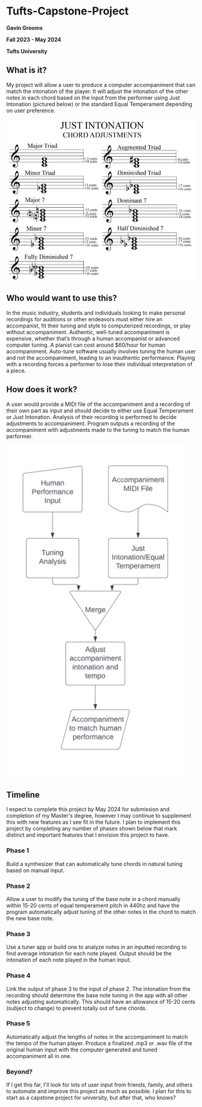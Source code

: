 # Tufts-Capstone-Project
**Gavin Grooms**

**Fall 2023 - May 2024**

**Tufts University**

## What is it?
My project will allow a user to produce a computer accompaniment that can match the intonation of the player. It will adjust the intonation of the other notes in each chord based on the input from the performer using Just Intonation (pictured below) or the standard Equal Temperament depending on user preference.

![image](./just_intonation.jpg)

## Who would want to use this?
In the music industry, students and individuals looking to make personal recordings for auditions or other endeavors must either hire an accompanist, fit their tuning and style to computerized recordings, or play without accompaniment.
Authentic, well-tuned accompaniment is expensive, whether that’s through a human accompanist or advanced computer tuning. 
A pianist can cost around $60/hour for human accompaniment. 
Auto-tune software usually involves tuning the human user and not the accompaniment, leading to an inauthentic performance.
Playing with a recording forces a performer to lose their individual interpretation of a piece.

## How does it work?
A user would provide a MIDI file of the accompaniment and a recording of their own part as input and should decide to either use Equal Temperament or Just Intonation.
Analysis of their recording is performed to decide adjustments to accompaniment.
Program outputs a recording of the accompaniment with adjustments made to the tuning to match the human performer.

![image](./program_flow.png)

## Timeline
I expect to complete this project by May 2024 for submission and completion of my Master's degree, however I may continue to supplement this with new features as I see fit in the future. I plan to implement this project by completing any number of phases shown below that mark distinct and important features that I envision this project to have. 

### Phase 1
Build a synthesizer that can automatically tune chords in natural tuning based on manual input. 

### Phase 2
Allow a user to modify the tuning of the base note in a chord manually within 15-20 cents of equal temperament pitch in 440hz and have the program automatically adjust tuning of the other notes in the chord to match the new base note. 

### Phase 3
Use a tuner app or build one to analyze notes in an inputted recording to find average intonation for each note played. Output should be the intonation of each note played in the human input.

### Phase 4
Link the output of phase 3 to the input of phase 2. The intonation from the recording should determine the base note tuning in the app with all other notes adjusting automatically. This should have an allowance of 15-20 cents (subject to change) to prevent totally out of tune chords. 

### Phase 5
Automatically adjust the lengths of notes in the accompaniment to match the tempo of the human player. Produce a finalized .mp3 or .wav file of the original human input with the computer generated and tuned accompaniment all in one. 

### Beyond?
If I get this far, I'll look for lots of user input from friends, family, and others to automate and improve this project as much as possible. I plan for this to start as a capstone project for university, but after that, who knows?